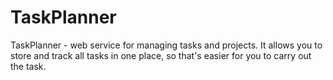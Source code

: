 # TaskPlanner
TaskPlanner - web service for managing tasks and projects. It allows you to store and track all tasks in one place, so that's easier for you to carry out the task.

